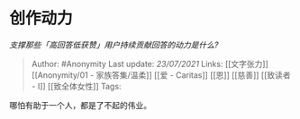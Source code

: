 # 创作动力
*支撑那些「高回答低获赞」用户持续贡献回答的动力是什么?*

> Author: #Anonymity
Last update: *23/07/2021* 
Links: [[文字张力]] [[Anonymity/01 - 家族答集/温柔]] [[爱 - Caritas]] [[恩]] [[慈善]] [[致读者 - I]] [[致全体女性]]
Tags:  

 
哪怕有助于一个人，都是了不起的伟业。



